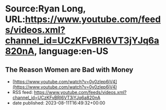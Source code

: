 # Source:Ryan Long, URL:https://www.youtube.com/feeds/videos.xml?channel_id=UCzKFvBRI6VT3jYJq6a820nA, language:en-US

## The Reason Women are Bad with Money
 - [https://www.youtube.com/watch?v=0y0zIep6jV4](https://www.youtube.com/watch?v=0y0zIep6jV4)
 - RSS feed: https://www.youtube.com/feeds/videos.xml?channel_id=UCzKFvBRI6VT3jYJq6a820nA
 - date published: 2023-08-11T16:49:32+00:00



